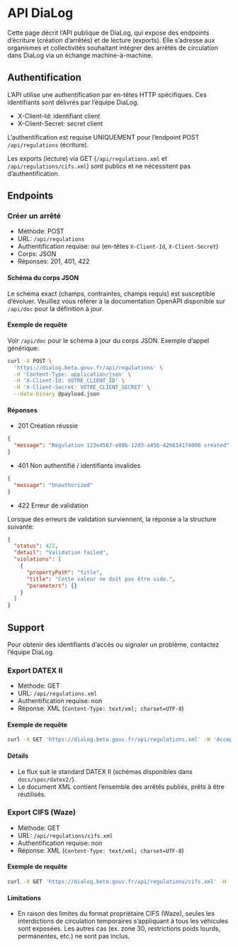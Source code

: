 # API DiaLog

Cette page décrit l’API publique de DiaLog, qui expose des endpoints d’écriture (création d’arrêtés) et de lecture (exports). Elle s’adresse aux organismes et collectivités souhaitant intégrer des arrêtés de circulation dans DiaLog via un échange machine-à-machine.

## Authentification

L’API utilise une authentification par en-têtes HTTP spécifiques. Ces identifiants sont délivrés par l’équipe DiaLog.

- X-Client-Id: identifiant client
- X-Client-Secret: secret client

L’authentification est requise UNIQUEMENT pour l’endpoint POST `/api/regulations` (écriture).

Les exports (lecture) via GET (`/api/regulations.xml` et `/api/regulations/cifs.xml`) sont publics et ne nécessitent pas d’authentification.

## Endpoints

### Créer un arrêté

- Méthode: POST
- URL: `/api/regulations`
- Authentification requise: oui (en-têtes `X-Client-Id`, `X-Client-Secret`)
- Corps: JSON
- Réponses: 201, 401, 422

#### Schéma du corps JSON

Le schéma exact (champs, contraintes, champs requis) est susceptible d’évoluer. Veuillez vous référer à la documentation OpenAPI disponible sur `/api/doc` pour la définition à jour.

#### Exemple de requête

Voir `/api/doc` pour le schéma à jour du corps JSON. Exemple d’appel générique:

```bash
curl -X POST \
  'https://dialog.beta.gouv.fr/api/regulations' \
  -H 'Content-Type: application/json' \
  -H 'X-Client-Id: VOTRE_CLIENT_ID' \
  -H 'X-Client-Secret: VOTRE_CLIENT_SECRET' \
  --data-binary @payload.json
```

#### Réponses

- 201 Création réussie

```json
{
  "message": "Regulation 123e4567-e89b-12d3-a456-426614174000 created"
}
```

- 401 Non authentifié / identifiants invalides

```json
{
  "message": "Unauthorized"
}
```

- 422 Erreur de validation

Lorsque des erreurs de validation surviennent, la réponse a la structure suivante:

```json
{
  "status": 422,
  "detail": "Validation failed",
  "violations": [
    {
      "propertyPath": "title",
      "title": "Cette valeur ne doit pas être vide.",
      "parameters": {}
    }
  ]
}
```

## Support

Pour obtenir des identifiants d’accès ou signaler un problème, contactez l’équipe DiaLog.

### Export DATEX II

- Méthode: GET
- URL: `/api/regulations.xml`
- Authentification requise: non
- Réponse: XML (`Content-Type: text/xml; charset=UTF-8`)

#### Exemple de requête

```bash
curl -X GET 'https://dialog.beta.gouv.fr/api/regulations.xml' -H 'Accept: application/xml'
```

#### Détails

- Le flux suit le standard DATEX II (schémas disponibles dans `docs/spec/datex2/`).
- Le document XML contient l’ensemble des arrêtés publiés, prêts à être réutilisés.

### Export CIFS (Waze)

- Méthode: GET
- URL: `/api/regulations/cifs.xml`
- Authentification requise: non
- Réponse: XML (`Content-Type: text/xml; charset=UTF-8`)

#### Exemple de requête

```bash
curl -X GET 'https://dialog.beta.gouv.fr/api/regulations/cifs.xml' -H 'Accept: application/xml'
```

#### Limitations

- En raison des limites du format propriétaire CIFS (Waze), seules les interdictions de circulation temporaires s’appliquant à tous les véhicules sont exposées. Les autres cas (ex. zone 30, restrictions poids lourds, permanentes, etc.) ne sont pas inclus.
